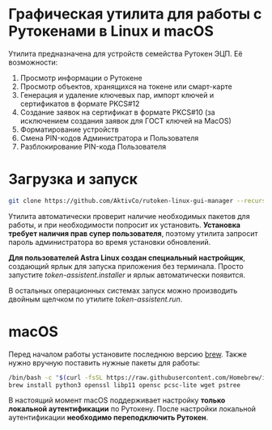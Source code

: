 # Графическая утилита для работы с Рутокенами в Linux и macOS
Утилита предназначена для устройств семейства Рутокен ЭЦП. 
Её возможности:
1. Просмотр информации о Рутокене
2. Просмотр объектов, хранящихся на токене или смарт-карте
3. Генерация и удаление ключевых пар, импорт ключей и сертификатов в формате PKCS#12
4. Создание заявок на сертификат в формате PKCS#10 (за исключением создания заявок для ГОСТ ключей на MacOS)
5. Форматирование устройств
6. Смена PIN-кодов Администратора и Пользователя
7. Разблокирование PIN-кода Пользователя

# Загрузка и запуск
```sh
git clone https://github.com/AktivCo/rutoken-linux-gui-manager --recursive
```
Утилита автоматически проверит наличие необходимых пакетов для работы, и при необходимости попросит их установить. **Установка требует наличия прав супер пользователя**, поэтому утилита запросит пароль администратора во время установки обновлений.

**Для пользователей Astra Linux создан специальный настройщик**, создающий ярлык для запуска приложения без терминала. Просто запустите *token-assistent.installer* и ярлык автоматически появится. 

В остальных операционных системах запуск можно производить двойным щелчком по утилите *token-assistent.run*.

# macOS
Перед началом работы установите последнюю версию [brew](https://brew.sh). Также нужно вручную поставить нужные пакеты для работы:
```bash
/bin/bash -c "$(curl -fsSL https://raw.githubusercontent.com/Homebrew/install/master/install.sh)"
brew install python3 openssl libp11 opensc pcsc-lite wget pstree
```

В настоящий момент macOS поддерживает настройку **только локальной аутентификации** по Рутокену. После настройки локальной аутентификации **необходимо переподключить Рутокен**.
